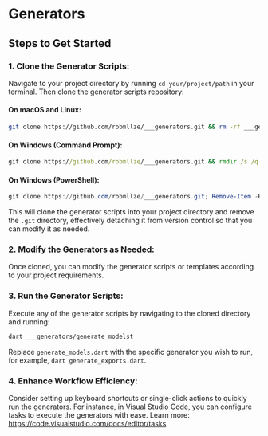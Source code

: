 # Generators

## Steps to Get Started

### 1. Clone the Generator Scripts:

Navigate to your project directory by running `cd your/project/path` in your terminal. Then clone the generator scripts repository:

#### On macOS and Linux:

```bash
git clone https://github.com/robmllze/___generators.git && rm -rf ___generators/.git/
```

#### On Windows (Command Prompt):

```cmd
git clone https://github.com/robmllze/___generators.git && rmdir /s /q ___generators/.git/
```

#### On Windows (PowerShell):

```powershell
git clone https://github.com/robmllze/___generators.git; Remove-Item -Recurse -Force ___generators/.git/
```

This will clone the generator scripts into your project directory and remove the `.git` directory, effectively detaching it from version control so that you can modify it as needed.

### 2. Modify the Generators as Needed:

Once cloned, you can modify the generator scripts or templates according to your project requirements.

### 3. Run the Generator Scripts:

Execute any of the generator scripts by navigating to the cloned directory and running:

```bash
dart ___generators/generate_modelst
```

Replace `generate_models.dart` with the specific generator you wish to run, for example, `dart generate_exports.dart`.

### 4. Enhance Workflow Efficiency:

Consider setting up keyboard shortcuts or single-click actions to quickly run the generators. For instance, in Visual Studio Code, you can configure tasks to execute the generators with ease. Learn more: https://code.visualstudio.com/docs/editor/tasks.
